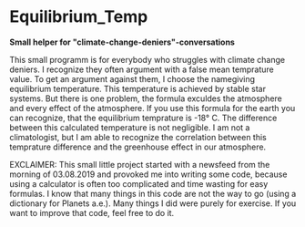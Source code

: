 # Equilibrium_Temp

**Small helper for "climate-change-deniers"-conversations**

This small programm is for everybody who struggles with climate change deniers. I recognize they often argument with a false mean temprature value. To get an argument against them, I choose the namegiving equilibrium temperature. This temperature is achieved by stable star systems. But there is one problem, the formula exculdes the atmosphere and every effect of the atmosphere. If you use this formula for the earth you can recognize, that the equilibrium temprature is -18° C. The difference between this calculated temperature is not negligible. I am not a climatologist, but I am able to recognize the correlation between this temprature difference and the greenhouse effect in our atmosphere.

EXCLAIMER:
This small little project started with a newsfeed from the morning of 03.08.2019 and provoked me into writing some code, because using a calculator is often too complicated and time wasting for easy formulas. I know that many things in this code are not the way to go (using a dictionary for Planets a.e.). Many things I did were purely for exercise. If you want to improve that code, feel free to do it.  

